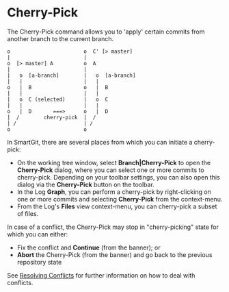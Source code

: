 # Cherry-Pick

The Cherry-Pick command allows you to 'apply' certain commits from another branch to the current branch.

``` text
o                        o  C' [> master]
|                        |
o  [> master] A          o  A
|                        |
|   o  [a-branch]        |   o  [a-branch]
|   |                    |   |
o   |  B                 o   |  B
|   |                    |   |
|   o  C (selected)      |   o  C
|   |                    |   |
o   |  D       ===>      o   |  D
|  /        cherry-pick  |  /
| /                      | /
o                        o
```

In SmartGit, there are several places from which you can initiate a cherry-pick:

- On the working tree window, select **Branch\|Cherry-Pick** to open the **Cherry-Pick** dialog, where you can select one or more commits to cherry-pick. Depending on your toolbar settings, you can also open this dialog via the **Cherry-Pick** button on the toolbar.
- In the Log **Graph**, you can perform a cherry-pick by right-clicking on one or more commits and selecting **Cherry-Pick**
  from the context-menu.
- From the Log's **Files** view context-menu, you can cherry-pick a subset of files.

In case of a conflict, the Cherry-Pick may stop in "cherry-picking" state for which you can either:

- Fix the conflict and **Continue** (from the banner); or
- **Abort** the Cherry-Pick (from the banner) and go back to the previous repository state

See [Resolving Conflicts](Merge.md#resolving-conflicts) for further information on how to deal with conflicts.

